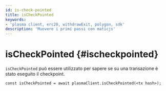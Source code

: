 ```yaml
---
id: is-check-pointed
title: isCheckPointed
keywords:
- 'plasma client, erc20, withdrawExit, polygon, sdk'
description: 'Muovere i primi passi con maticjs'
---
```


# isCheckPointed {#ischeckpointed}

`isCheckPointed` può essere utilizzato per sapere se su una transazione è stato eseguito il checkpoint.

```
const isCheckPointed = await plasmaClient.isCheckPointed(<tx hash>);
```
